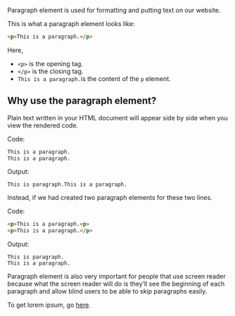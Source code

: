 Paragraph element is used for formatting and putting text on our website.

This is what a paragraph element looks like:

```html
<p>This is a paragraph.</p>
```

Here,
- `<p>` is the opening tag.
- `</p>` is the closing tag.
- `This is a paragraph.`is the content of the `p` element.

## Why use the paragraph element?

Plain text written in your HTML document will appear side by side when you view the rendered code.

Code:
```html
This is a paragraph.
This is a paragraph.
```

Output:
```OUTPUT
This is paragraph.This is a paragraph.
```

Instead, if we had created two paragraph elements for these two lines.

Code:
```html
<p>This is a paragraph.<p>
<p>This is a paragraph.</p>
```

Output:
```OUTPUT
This is paragraph.
This is a paragraph.
```

Paragraph element is also very important for people that use screen reader because what the screen reader will do is they’ll see the beginning of each paragraph and allow blind users to be able to skip paragraphs easily.

To get lorem ipsum, go [here](https://lipsum.com/).
